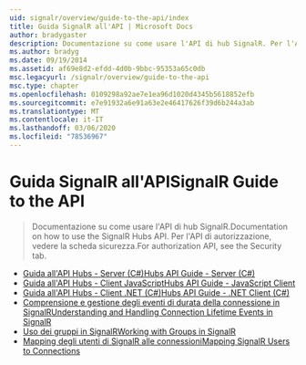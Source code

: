 ```yaml
---
uid: signalr/overview/guide-to-the-api/index
title: Guida SignalR all'API | Microsoft Docs
author: bradygaster
description: Documentazione su come usare l'API di hub SignalR. Per l'API di autorizzazione, vedere la scheda sicurezza.
ms.author: bradyg
ms.date: 09/19/2014
ms.assetid: af69e8d2-efdd-4d0b-9bbc-95353a65c0db
msc.legacyurl: /signalr/overview/guide-to-the-api
msc.type: chapter
ms.openlocfilehash: 0109298a92ae7e1ea96d1020d4345b5618852efb
ms.sourcegitcommit: e7e91932a6e91a63e2e46417626f39d6b244a3ab
ms.translationtype: MT
ms.contentlocale: it-IT
ms.lasthandoff: 03/06/2020
ms.locfileid: "78536967"
---
```

# <a name="signalr-guide-to-the-api"></a><span data-ttu-id="ef4e3-104">Guida SignalR all'API</span><span class="sxs-lookup"><span data-stu-id="ef4e3-104">SignalR Guide to the API</span></span>

> <span data-ttu-id="ef4e3-105">Documentazione su come usare l'API di hub SignalR.</span><span class="sxs-lookup"><span data-stu-id="ef4e3-105">Documentation on how to use the SignalR Hubs API.</span></span> <span data-ttu-id="ef4e3-106">Per l'API di autorizzazione, vedere la scheda sicurezza.</span><span class="sxs-lookup"><span data-stu-id="ef4e3-106">For authorization API, see the Security tab.</span></span>

- [<span data-ttu-id="ef4e3-107">Guida all'API Hubs - Server (C#)</span><span class="sxs-lookup"><span data-stu-id="ef4e3-107">Hubs API Guide - Server (C#)</span></span>](hubs-api-guide-server.md)
- [<span data-ttu-id="ef4e3-108">Guida all'API Hubs - Client JavaScript</span><span class="sxs-lookup"><span data-stu-id="ef4e3-108">Hubs API Guide - JavaScript Client</span></span>](hubs-api-guide-javascript-client.md)
- [<span data-ttu-id="ef4e3-109">Guida all'API Hubs - Client .NET (C#)</span><span class="sxs-lookup"><span data-stu-id="ef4e3-109">Hubs API Guide - .NET Client (C#)</span></span>](hubs-api-guide-net-client.md)
- [<span data-ttu-id="ef4e3-110">Comprensione e gestione degli eventi di durata della connessione in SignalR</span><span class="sxs-lookup"><span data-stu-id="ef4e3-110">Understanding and Handling Connection Lifetime Events in SignalR</span></span>](handling-connection-lifetime-events.md)
- [<span data-ttu-id="ef4e3-111">Uso dei gruppi in SignalR</span><span class="sxs-lookup"><span data-stu-id="ef4e3-111">Working with Groups in SignalR</span></span>](working-with-groups.md)
- [<span data-ttu-id="ef4e3-112">Mapping degli utenti di SignalR alle connessioni</span><span class="sxs-lookup"><span data-stu-id="ef4e3-112">Mapping SignalR Users to Connections</span></span>](mapping-users-to-connections.md)
